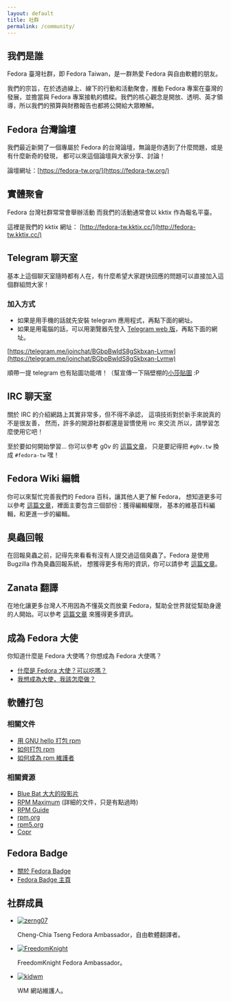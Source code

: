 ```yaml
---
layout: default
title: 社群
permalink: /community/
---
```


## 我們是誰

Fedora 臺灣社群，即 Fedora Taiwan，是一群熱愛 Fedora 與自由軟體的朋友。

我們的宗旨，在於透過線上、線下的行動和活動聚會，推動 Fedora 專案在臺灣的發展，並擔當與 Fedora 專案接軌的橋樑。我們的核心觀念是開放、透明、英才領導，所以我們的預算與財務報告也都將公開給大眾瞭解。

## Fedora 台灣論壇

我們最近新開了一個專屬於 Fedora 的台灣論壇，無論是你遇到了什麼問題，或是有什麼新奇的發現，
都可以來這個論壇與大家分享、討論！

論壇網址：[https://fedora-tw.org/](https://fedora-tw.org/)

## 實體聚會

Fedora 台灣社群常常會舉辦活動
而我們的活動通常會以 kktix 作為報名平臺。

這裡是我們的 kktix 網址：
[http://fedora-tw.kktix.cc/](http://fedora-tw.kktix.cc/)


## Telegram 聊天室

基本上這個聊天室隨時都有人在，有什麼希望大家趕快回應的問題可以直接加入這個群組問大家！

### 加入方式

- 如果是用手機的話就先安裝 telegram 應用程式，再點下面的網址。
- 如果是用電腦的話，可以用瀏覽器先登入 [Telegram web 版](https://web.telegram.org/)，再點下面的網址。

[https://telegram.me/joinchat/BGbpBwIdS8gSkbxan-Lvmw](https://telegram.me/joinchat/BGbpBwIdS8gSkbxan-Lvmw)

順帶一提 telegram 也有貼圖功能唷！（幫宣傳一下隔壁棚的[小莎貼圖](https://moztw.org/foxmosa/#foxmosa-stickers) :P

## IRC 聊天室

關於 IRC 的介紹網路上其實非常多，但不得不承認，
這項技術對於新手來說真的不是很友善，
然而，許多的開源社群都還是習慣使用 irc 來交流
所以，請學習怎麼使用它吧！

至於要如何開始學習… 你可以參考 g0v 的 [這篇文章](https://github.com/g0v/dev/wiki/如何使用-IRC)，
只是要記得把 `#g0v.tw` 換成 `#fedora-tw` 嘿！

## Fedora Wiki 編輯

你可以來幫忙完善我們的 Fedora 百科，讓其他人更了解 Fedora，
想知道更多可以參考 [這篇文章](https://fedoraproject.org/wiki/Help:Editing/zh-tw)，裡面主要包含三個部份：獲得編輯權限，
基本的維基百科編輯，和更進一步的編輯。


## 臭蟲回報

在回報臭蟲之前，記得先來看看有沒有人提交過這個臭蟲了。Fedora 是使用 Bugzilla 作為臭蟲回報系統，
想獲得更多有用的資訊，你可以請參考 [這篇文章](https://fedoraproject.org/wiki/L10N/zh-tw#.E8.87.AD.E8.9F.B2.E5.9B.9E.E5.A0.B1.E3.80.81.E6.B8.AC.E8.A9.A6.E3.80.81.E5.93.81.E8.B3.AA.E4.BF.9D.E8.AD.89.E7.AD.89)。

## Zanata 翻譯

在地化讓更多台灣人不用因為不懂英文而放棄 Fedora，幫助全世界就從幫助身邊的人開始。可以參考 [這篇文章](https://fedoraproject.org/wiki/L10N/Translate_on_Zanata) 來獲得更多資訊。

## 成為 Fedora 大使

你知道什麼是 Fedora 大使嗎？你想成為 Fedora 大使嗎？

- [什麼是 Fedora 大使？可以吃嗎？](https://fedoraproject.org/wiki/Ambassadors/zh-tw)
- [我想成為大使，我該怎麼做？](https://fedoraproject.org/wiki/Ambassadors_Join_start/zh-tw)

## 軟體打包

### 相關文件
- [用 GNU hello 打包 rpm](https://fedoraproject.org/wiki/How_to_create_a_GNU_Hello_RPM_package/zh-tw)
- [如何打包 rpm](https://fedoraproject.org/wiki/How_to_create_an_RPM_package/zh-tw)
- [如何成為 rpm 維護者](https://fedoraproject.org/wiki/Category:Package_Maintainers/zh-tw#.E6.B7.B1.E5.85.A5.E9.96.B1.E8.AE.80)

### 相關資源
- [Blue Bat 大大的投影片](http://www.slideshare.net/bluebat/rpm-packaging)
- [RPM Maximum](http://rpm5.org/docs/max-rpm.html) (詳細的文件，只是有點過時)
- [RPM Guide](http://rpm5.org/docs/rpm-guide.html)
- [rpm.org](https://rpm.org)
- [rpm5.org](https://rpm5.org)
- [Copr](https://copr.fedoraproject.org)

## Fedora Badge

- [關於 Fedora Badge](https://fedoraproject.org/wiki/Open_Badges)
- [Fedora Badge 主頁](https://badges.fedoraproject.org/)


## 社群成員

<ul id="members">
    <li>
    	<a href="http://breezymove.blogspot.tw/"><img src="http://www.gravatar.com/avatar/6a06d23deec5e9bfc3433fd7934eb19b?s=80" alt="zerng07" /></a>
    	<p>
    		<span class="name">Cheng-Chia Tseng</span>
    		Fedora Ambassador，自由軟體翻譯者。
    	</p>
    </li>
    <li>
    	<a href="http://blog.freedomknight.me/"><img src="http://www.gravatar.com/avatar/cc6b0abf49e4efad3b8b7dba0ff588a9?s=80" alt="FreedomKnight" /></a>
    	<p>
    		<span class="name">FreedomKnight</span>
    		Fedora Ambassador。
    	</p>
    </li>
    <li>
    	<a href="http://kidwm.net/"><img src="http://www.gravatar.com/avatar/75307af344414a724528f5ba3920d01c?s=80" alt="kidwm" /></a>
    	<p>
    		<span class="name">WM</span>
    		網站維護人。
    	</p>
    </li>
</ul>
